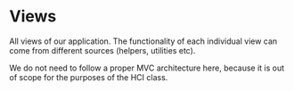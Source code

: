 # Views

All views of our application. The functionality of each individual view can come
from different sources (helpers, utilities etc).

We do not need to follow a proper MVC architecture here, because it is out of
scope for the purposes of the HCI class.
